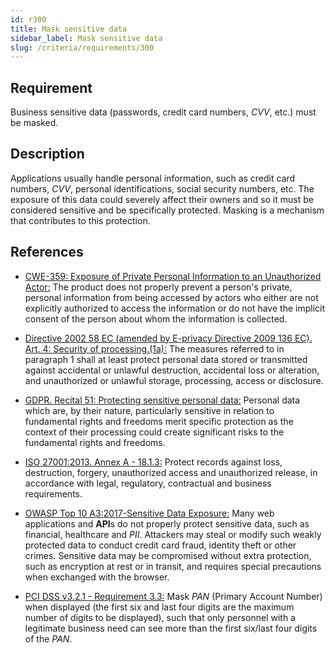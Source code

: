 ```yaml
---
id: r300
title: Mask sensitive data
sidebar_label: Mask sensitive data
slug: /criteria/requirements/300
---
```


## Requirement

Business sensitive data (passwords, credit card numbers, *CVV*, etc.)
must be masked.

## Description

Applications usually handle personal information,
such as credit card numbers,
*CVV*, personal identifications,
social security numbers, etc.
The exposure of this data
could severely affect their owners
and so it must be considered sensitive
and be specifically protected.
Masking is a mechanism that contributes
to this protection.

## References

- [CWE-359: Exposure of Private Personal Information to an Unauthorized Actor:](https://cwe.mitre.org/data/definitions/359.html)
The product does not properly prevent
a person's private,
personal information
from being accessed by actors
who either are not explicitly authorized
to access the information
or do not have the implicit consent of the person
about whom the information is collected.

- [Directive 2002 58 EC (amended by E-privacy Directive 2009 136 EC). Art. 4: Security of processing.(1a):](https://eur-lex.europa.eu/legal-content/EN/TXT/PDF/?uri=CELEX:02002L0058-20091219)
The measures referred to
in paragraph 1 shall at least
protect personal data stored or transmitted
against accidental or unlawful destruction,
accidental loss or alteration,
and unauthorized
or unlawful storage, processing,
access or disclosure.

- [GDPR. Recital 51: Protecting sensitive personal data:](https://gdpr-info.eu/recitals/no-51/)
Personal data which are,
by their nature,
particularly sensitive in relation
to fundamental rights and freedoms
merit specific protection as the context
of their processing could create significant risks
to the fundamental rights
and freedoms.

- [ISO 27001:2013. Annex A - 18.1.3:](https://www.iso.org/obp/ui/#iso:std:54534:en)
Protect records against loss,
destruction, forgery, unauthorized access
and unauthorized release,
in accordance with legal,
regulatory, contractual
and business requirements.

- [OWASP Top 10 A3:2017-Sensitive Data Exposure:](https://owasp.org/www-project-top-ten/OWASP_Top_Ten_2017/Top_10-2017_A3-Sensitive_Data_Exposure)
Many web applications and **API**s
do not properly protect sensitive data,
such as financial,
healthcare and *PII*.
Attackers may steal
or modify such weakly protected data
to conduct credit card fraud,
identity theft or other crimes.
Sensitive data may be compromised
without extra protection,
such as encryption at rest or in transit,
and requires special precautions
when exchanged with the browser.

- [PCI DSS v3.2.1 - Requirement 3.3:](https://www.pcisecuritystandards.org/documents/PCI_DSS_v3-2-1.pdf)
Mask *PAN* (Primary Account Number)
when displayed (the first six and last four digits
are the maximum number
of digits to be displayed),
such that only personnel
with a legitimate business need
can see more than the first six/last
four digits of the *PAN*.

